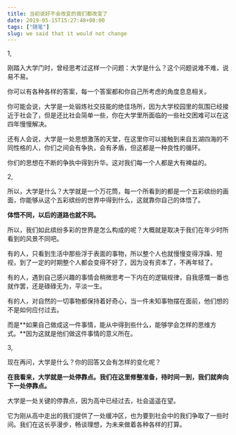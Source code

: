 ```yaml
---
title: 当初说好不会改变的我们都改变了
date: 2019-05-15T15:27:48+08:00
tags: ["随笔"]
slug: we said that it would not change
---
```


1,

刚踏入大学门时，曾经思考过这样一个问题：大学是什么？这个问题说难不难，说易不易。

你可以有各种各样的答案，每一个答案都和你自己所考虑的角度息息相关。

你可能会说，大学是一处锻炼社交技能的绝佳场所，因为大学校园里的氛围已经接近于社会了，但是还比社会简单一些，你在大学里所面临的一些社交困难可以在这四年慢慢解决。

还有人会说，大学是一处思想激荡的天堂，在这里你可以接触到来自五湖四海的不同性格的人，你们之间会有争执，会有矛盾，但这都是一种良性的循环。

你们的思想在不断的争执中得到升华。这对我们每一个人都是大有裨益的。

2,

所以，大学是什么？大学就是一个万花筒，每一个所看到的都是一个五彩缤纷的画面，你能够从这个五彩缤纷的世界中得到什么，这就靠你自己的体悟了。

**体悟不同，以后的道路也就不同。**

所以，我们如此缤纷多彩的世界是怎么构成的呢？大概就是取决于我们在年少时所看到的风景不同吧。

有的人，只看到生活中那些浮于表面的事物，所以整个人也就慢慢变得浮躁、短视，到了一定的时期整个人都会变得不好了，因为没有资本了，不再年轻了。

有的人，遇到自己感兴趣的事情会稍微思考一下内在的逻辑规律，自我感慨一番也就作罢，还是碌碌无为，平淡一生。

有的人，对自然的一切事物都保持着好奇心，当一件未知事物摆在面前，他们想的不是如何应付过去。

而是**如果自己做成这一件事情，能从中得到些什么，能够学会怎样的思维方式。**因为这就是他们做这件事情的意义所在。

3,

现在再问，大学是什么？你的回答又会有怎样的变化呢？

**在我看来，大学就是一处停靠点。我们在这里修整准备，待时间一到，我们就奔向下一处停靠点。**

大学是一处关键的停靠点，因为高中已经过去，社会遥遥在望。

它为刚从高中走出的我们提供了一处缓冲区，也为要到社会中的我们争取了一些时间。我们在这长亭漫步，畅谈理想，为未来做着各种各样的打算。
